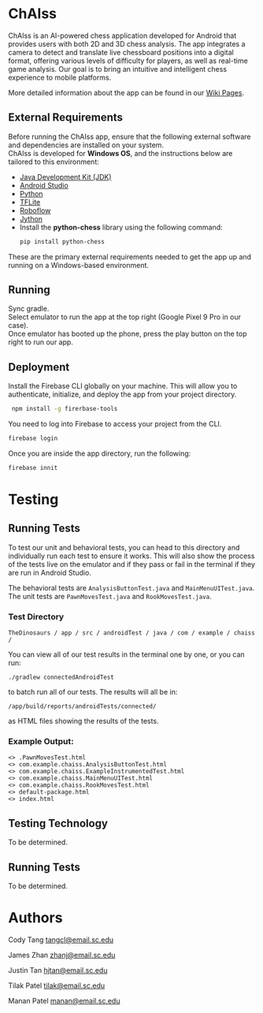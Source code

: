 # ChAIss

ChAIss is an AI-powered chess application developed for Android that provides users
with both 2D and 3D chess analysis. The app integrates a camera to detect and translate
live chessboard positions into a digital format, offering various levels of difficulty for
players, as well as real-time game analysis. Our goal is to bring an intuitive and intelligent
chess experience to mobile platforms.

More detailed information about the app can be found in our [Wiki Pages](https://github.com/SCCapstone/TheDinosaurs/wiki).

## External Requirements

Before running the ChAIss app, ensure that the following external software and dependencies are installed on your system.  
ChAIss is developed for **Windows OS**, and the instructions below are tailored to this environment:  

-   [Java Development Kit (JDK)](https://www.oracle.com/java/technologies/javase-jdk11-downloads.html)
-   [Android Studio](https://developer.android.com/studio)
-   [Python](https://www.python.org/downloads/)
-   [TFLite](https://www.tensorflow.org/lite/guide)
-   [Roboflow](https://roboflow.com/)
-   [Jython](https://www.jython.org/download.html)
-   Install the **python-chess** library using the following command:
    ```bash
    pip install python-chess
    ```
These are the primary external requirements needed to get the app up and running on a Windows-based environment.

## Running
Sync gradle.<br/>
Select emulator to run the app at the top right (Google Pixel 9 Pro in our case).<br/>
Once emulator has booted up the phone, press the play button on the top right to run our app.<br/>

## Deployment

Install the Firebase CLI globally on your machine. This will allow
you to authenticate, initialize, and deploy the app from your project
directory.

```bash
 npm install -g firerbase-tools
```
You need to log into Firebase to access your project from the CLI.

```bash
firebase login
```

Once you are inside the app directory, run the following:

```bash
firebase innit
```

# Testing

## Running Tests

To test our unit and behavioral tests, you can head to this directory and individually run each test to ensure it works. This will also show the process of the tests live on the emulator and if they pass or fail in the terminal if they are run in Android Studio.

The behavioral tests are `AnalysisButtonTest.java` and `MainMenuUITest.java`. The unit tests are `PawnMovesTest.java` and `RookMovesTest.java`.

### Test Directory
```
TheDinosaurs / app / src / androidTest / java / com / example / chaiss /
```

You can view all of our test results in the terminal one by one, or you can run:

```
./gradlew connectedAndroidTest
```

to batch run all of our tests. The results will all be in:

```
/app/build/reports/androidTests/connected/
```

as HTML files showing the results of the tests.

### Example Output:
```
<> .PawnMovesTest.html
<> com.example.chaiss.AnalysisButtonTest.html
<> com.example.chaiss.ExampleInstrumentedTest.html
<> com.example.chaiss.MainMenuUITest.html
<> com.example.chaiss.RookMovesTest.html
<> default-package.html
<> index.html
```

## Testing Technology

To be determined.

## Running Tests

To be determined.

# Authors

Cody Tang    tangcl@email.sc.edu 

James Zhan   zhanj@email.sc.edu

Justin Tan   hjtan@email.sc.edu

Tilak Patel  tilak@email.sc.edu

Manan Patel  manan@email.sc.edu

